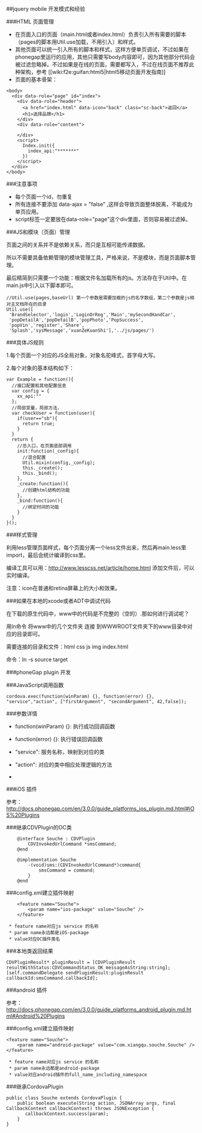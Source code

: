 ##jquery mobile 开发模式和经验

###HTML 页面管理

  * 在页面入口的页面（main.html或者index.html）负责引入所有需要的脚本（pages的脚本用Util.use加载，不用引入）和样式。
  * 其他页面可以统一引入所有的脚本和样式，这样方便单页调试，不过如果在phonegap里运行的应用，其他只需要写body内容即可，因为其他部分代码会被过滤忽略掉。不过如果是在线的页面，需要都写入，不过在线页面不推荐此种架构，参考 [[wiki:f2e:guifan:html5|html5移动页面开发指南]]
  * 页面的基本骨架：

```
<body>
  <div data-role="page" id="index">
    <div data-role="header">
      <a href="index.html" data-icon="back" class="sc-back">返回</a>
      <h1>选择品牌</h1>
    </div>
    <div data-role="content">

    </div>
    <script>
      Index.init({
        index_api:"*******"
      })
    </script>
  </div>
</body>
```

###注意事项

 * 每个页面一个id，勿重复
 * 所有连接不要添加 data-ajax = "false" ,这样会导致页面整体脱离，不能成为单页应用。
 * script标签一定要放在data-role="page"这个div里面，否则容易被过滤掉。

###JS和模块（页面）管理


页面之间的关系并不是依赖关系，而只是互相可能传递数据。

所以不需要具备依赖管理的模块管理工具，严格来说，不是模块，而是页面脚本管理。

最后精简到只需要一个功能：根据文件名加载所有的js。方法存在于Util中。在main.js中引入以下脚本即可。

```
//Util.use(pages,baseUrl) 第一个参数是需要加载的js的名字数组，第二个参数是js相对主文档所在的目录
Util.use([
 'BrandSelector','login','LoginOrReg','Main','mySecondHandCar',
 'popDetailA','popDetailB','popPhoto','PopSuccess',
 'popVin','register','Share',
 'Splash','sysMessage','xuanZeKuanShi'],'../js/pages/')

```
###具体JS规则

1.每个页面一个对应的JS全局对象，对象名驼峰式，首字母大写。

2.每个对象的基本结构如下：

```
var Example = function(){
  //接口配置和其他配置信息
  var config = {
    xx_api:""
  };
  //局部变量，局部方法，
  var checkUser = function(user){
    if(user=="sb"){
      return true;
    }
  }
  return {
    //总入口，在页面底部调用
    init:function(_config){
      //混合配置
      Util.mixin(config,_config);
      this._create();
      this._bind();
    },
    _create:function(){
      //创建html结构的功能
    },
    _bind:function(){
      //绑定时间的功能
    }
  }
}();
```


###样式管理

利用less管理页面样式，每个页面分离一个less文件出来，然后再main.less里import，最后会统计编译到css里。

编译工具可以用：http://www.lesscss.net/article/home.html 添加文件后，可以实时编译。

注意：icon在普通和retina屏幕上的大小和效果。

###如果在本地的xcode或者ADT中调试代码

在下载的原生代码中，www中的代码是不完整的（空的）.那如何进行调试呢？

用ln命令 将www中的几个文件夹 连接 到WWWROOT文件夹下的www目录中对应的目录即可。

需要连接的目录和文件：html css js img index.html 

命令：ln -s source target

###phoneGap plugin 开发

###JavaScript调用函数

```
cordova.exec(function(winParam) {}, function(error) {}, "service","action", ["firstArgument", "secondArgument", 42,false]);
```               

###参数详情

 * function(winParam) {}: 执行成功回调函数

 * function(error) {}: 执行错误回调函数

 * "service": 服务名称，映射到对应的类

 * "action": 对应的类中相应处理逻辑的方法

 * [/* arguments */]: 传递到参数

###iOS 插件 

参考：http://docs.phonegap.com/en/3.0.0/guide_platforms_ios_plugin.md.html#iOS%20Plugins

###继承CDVPlugin的OC类
```
    @interface Souche : CDVPlugin
        CDVInvokedUrlCommand *smsCommand;
    @end
    
    @implementation Souche
        -(void)sms:(CDVInvokedUrlCommand*)command{
            smsCommand = command;
        }
    @end
```

###config.xml建立插件映射
```
    <feature name="Souche">
        <param name="ios-package" value="Souche" />
    </feature>
```

     * feature name对应js service 的名称
     * param name永远都是iOS-package
     * value对应OC插件类名

###本地类返回结果
```
CDVPluginResult* pluginResult = [CDVPluginResult resultWithStatus:CDVCommandStatus_OK messageAsString:string];
[self.commandDelegate sendPluginResult:pluginResult callbackId:smsCommand.callbackId];
```

###android 插件 

参考：http://docs.phonegap.com/en/3.0.0/guide_platforms_android_plugin.md.html#Android%20Plugins

###config.xml建立插件映射
```
<feature name="Souche">
    <param name="android-package" value="com.xiangqu.souche.Souche" />
</feature>
```

     * feature name对应js service 的名称
     * param name永远都是android-package
     * value对应android插件的full_name_including_namespace

###继承CordovaPlugin
```
public class Souche extends CordovaPlugin {
    public boolean execute(String action, JSONArray args, final CallbackContext callbackContext) throws JSONException {
       callbackContext.success(param);
    }
}
```


